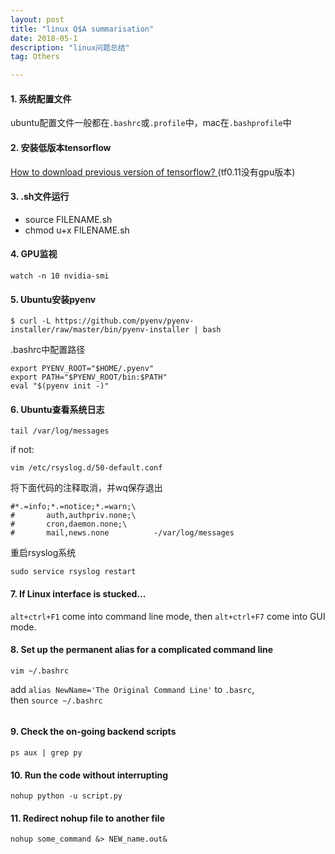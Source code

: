 ```yaml
---
layout: post
title: "linux Q$A summarisation"
date: 2018-05-1 
description: "linux问题总结"
tag: Others  

---     
```



#### 1. 系统配置文件
ubuntu配置文件一般都在`.bashrc`或`.profile`中，mac在`.bashprofile`中
#### 2. 安装低版本tensorflow
[How to download previous version of tensorflow?
](https://stackoverflow.com/questions/40416056/how-to-download-previous-version-of-tensorflow)(tf0.11没有gpu版本)
#### 3. .sh文件运行
* source FILENAME.sh
* chmod u+x FILENAME.sh
#### 4. GPU监视
`watch -n 10 nvidia-smi`
#### 5. Ubuntu安装pyenv
```linux
$ curl -L https://github.com/pyenv/pyenv-installer/raw/master/bin/pyenv-installer | bash
```
.bashrc中配置路径
```linux
export PYENV_ROOT="$HOME/.pyenv"
export PATH="$PYENV_ROOT/bin:$PATH"
eval "$(pyenv init -)"
```
#### 6. Ubuntu查看系统日志
```linux
tail /var/log/messages
```
if not:  
```
vim /etc/rsyslog.d/50-default.conf
```  
将下面代码的注释取消，并wq保存退出  
```
#*.=info;*.=notice;*.=warn;\  
#       auth,authpriv.none;\  
#       cron,daemon.none;\  
#       mail,news.none          -/var/log/messages  
```  
重启rsyslog系统    
```
sudo service rsyslog restart  
```
#### 7. If Linux interface is stucked...
```alt+ctrl+F1``` come into command line mode, then
```alt+ctrl+F7``` come into GUI mode.

#### 8. Set up the permanent alias for a complicated command line
```
vim ~/.bashrc
```
add `alias NewName='The Original Command Line'` to `.basrc`,  
then `source ~/.bashrc`

```
```

#### 9. Check the on-going backend scripts
```
ps aux | grep py
```

#### 10. Run the code without interrupting
```
nohup python -u script.py
```


#### 11. Redirect nohup file to another file
```
nohup some_command &> NEW_name.out&
```
